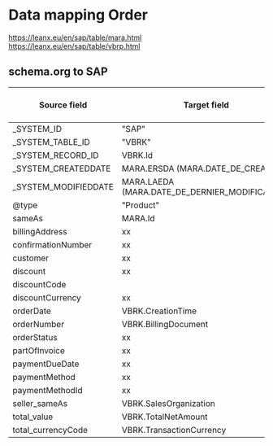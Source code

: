 # Data mapping Order

https://leanx.eu/en/sap/table/mara.html
https://leanx.eu/en/sap/table/vbrp.html

## schema.org to SAP
|Source field | Target field | Transformation | Reference value mapping | 
|-------------|--------------|----------------|-------------------------|
| _SYSTEM_ID  | "SAP" |
|	_SYSTEM_TABLE_ID  | "VBRK" |
|	_SYSTEM_RECORD_ID | VBRK.Id |
|	_SYSTEM_CREATEDDATE  | MARA.ERSDA (MARA.DATE_DE_CREATION)|
|	_SYSTEM_MODIFIEDDATE  | MARA.LAEDA (MARA.DATE_DE_DERNIER_MODIFICATION)|
|@type | "Product" |
|sameAs | MARA.Id |
| billingAddress | xx | 
| confirmationNumber | xx | 
| customer | xx | 
| discount | xx |
| discountCode | 
| discountCurrency | xx | 
| orderDate |  VBRK.CreationTime | 
| orderNumber | VBRK.BillingDocument | 
| orderStatus | xx | 
| partOfInvoice | xx | 
| paymentDueDate | xx | 
| paymentMethod | xx | 
| paymentMethodId | xx | 
| seller_sameAs | VBRK.SalesOrganization |
| total_value | VBRK.TotalNetAmount | 
| total_currencyCode | VBRK.TransactionCurrency | 
